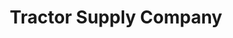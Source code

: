 ---
title: "Tractor Supply Company"
url: /rostraver-township/tractor-supply-company/
shop: general
---